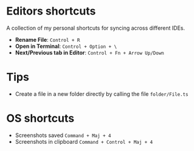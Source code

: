 # Editors shortcuts

A collection of my personal shortcuts for syncing across different IDEs.

- **Rename File**: `Control + R`
- **Open in Terminal**: `Control + Option + \`
- **Next/Previous tab in Editor**: `Control + Fn + Arrow Up/Down`

# Tips
- Create a file in a new folder directly by calling the file `folder/File.ts`

# OS shortcuts
- Screenshots saved `Command + Maj + 4`
- Screenshots in clipboard `Command + Control + Maj + 4`